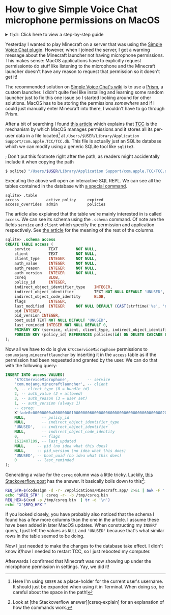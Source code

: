 # How to give Simple Voice Chat microphone permissions on MacOS

<details>

<summary>tl;dr: Click here to view a step-by-step guide</summary>

If you voice that doesn't work
and you're getting an error complaining about MacOS permissions,
you can execute the following code in Terminal.app
to give the Minecraft launcher the correct permissions.
After executing the code, restart the your computer.

```sh
sqlite3 "/Users/$USER/Library/Application Support/com.apple.TCC/TCC.db" <<EOF
INSERT INTO access VALUES(
	'kTCCServiceMicrophone',        -- service
	'com.mojang.minecraftlauncher', -- client
	0, -- client_type (0 = bundle id)
	2, -- auth_value (2 = allowed)
	3, -- auth_reason (3 = user set)
	1, -- auth_version (always 1)
	-- csreq:
	X'fade0c00000000a80000000100000006000000060000000600000006000000020000001c636f6d2e6d6f6a616e672e6d696e6563726166746c61756e636865720000000f0000000e000000010000000a2a864886f763640602060000000000000000000e000000000000000a2a864886f7636406010d0000000000000000000b000000000000000a7375626a6563742e4f550000000000010000000a48523939325a454145360000',
	NULL,       -- policy_id
	NULL,       -- indirect_object_identifier_type
	'UNUSED',   -- indirect_object_identifier
	NULL,       -- indirect_object_code_identity
	0,          -- flags
	1612407199, -- last_updated
	NULL,     -- pid (no idea what this does)
	NULL,     -- pid_version (no idea what this does)
	'UNUSED', -- boot_uuid (no idea what this does)
	0         -- last_reminded
);
EOF
```

This is confirmed to be working on the following software versions.

* MacOS 14.5 (23F79)
* Minecraft 1.21.1
* Fabric 0.16.4
* Simple Voice Chat 2.5.21

It is probably going to break slightly in future updates to MacOS.
In that case see the rest of this post.

</details>

Yesterday I wanted to play Minecraft on a server
that was using the [Simple Voice Chat plugin][svc].
However, when I joined the server,
I got a warning message about
the Minecraft launcher not having microphone permissions.
This makes sense:
MacOS applications have to explicitly request permissionto do stuff like listening to the microphone
and the Minecraft launcher doesn't have any reason to request that permission
so it doesn't get it!

The recommended solution on [Simple Voice Chat's wiki][svc-wiki] is to use a [Prism], a custom launcher.
I didn't quite feel like installing and learning some random launcher just to fix this one issue
so I started looking around for other solutions.
MacOS has to be storing the permissions *somewhere*
and if I could just manually enter Minecraft into there,
I wouldn't have to go through Prism.

After a bit of searching
I found [this article][tcc-deepdive]
which explains that <abbr title="Transparency, Consent, and Control">TCC</abbr> is the mechanism by which MacOS manages permissions
and it stores all its per-user data in a file located[^shvar] at
`/Users/$USER/Library/Application Support/com.apple.TCC/TCC.db`.
This file is actually just an SQLite database
which we can modify using a generic SQLite tool like `sqlite3`.

; Don't put this footnote right after the path, as readers might accidentally include it when copying the path
[^shvar]: Here I'm using `$USER` as a place-holder for the current user's username.
It should just be expanded when using it in Terminal.
When doing so, be careful about the space in the path!

```sh
$ sqlite3 "/Users/$USER/Library/Application Support/com.apple.TCC/TCC.db"
```

Executing the above will open an interactive SQL REPL.
We can see all the tables contained in the database with [a special command][dot-command].

```
sqlite> .table
access            active_policy     expired
access_overrides  admin             policies
```

The article also explained that the table we're mainly interested in is called `access`.
We can see its schema using the `.schema` command.
Of note are the fields `service` and `client` which specify the permission and application respectively.
See [the article][tcc-deepdive] for the meaning of the rest of the columns.

```sql
sqlite> .schema access
CREATE TABLE access (
	service        TEXT        NOT NULL,
	client         TEXT        NOT NULL,
	client_type    INTEGER     NOT NULL,
	auth_value     INTEGER     NOT NULL,
	auth_reason    INTEGER     NOT NULL,
	auth_version   INTEGER     NOT NULL,
	csreq          BLOB,
	policy_id      INTEGER,
	indirect_object_identifier_type    INTEGER,
	indirect_object_identifier         TEXT NOT NULL DEFAULT 'UNUSED',
	indirect_object_code_identity      BLOB,
	flags          INTEGER,
	last_modified  INTEGER     NOT NULL DEFAULT (CAST(strftime('%s', 'now') AS INTEGER)),
	pid INTEGER,
	pid_version INTEGER,
	boot_uuid TEXT NOT NULL DEFAULT 'UNUSED',
	last_reminded INTEGER NOT NULL DEFAULT 0,
	PRIMARY KEY (service, client, client_type, indirect_object_identifier),
	FOREIGN KEY (policy_id) REFERENCES policies(id) ON DELETE CASCADE ON UPDATE CASCADE
);
```

Now all we have to do is give `kTCCServiceMicrophone` permissions to `com.mojang.minecraftlauncher`
by inserting it in the `access` table
as if the permission had been requested and granted by the user.
We can do that with the following query:

```sql
INSERT INTO access VALUES(
	'kTCCServiceMicrophone',        -- service
	'com.mojang.minecraftlauncher', -- client
	0, -- client_type (0 = bundle id)
	2, -- auth_value (2 = allowed)
	3, -- auth_reason (3 = user set)
	1, -- auth_version (always 1)
	-- csreq:
	X'fade0c00000000a80000000100000006000000060000000600000006000000020000001c636f6d2e6d6f6a616e672e6d696e6563726166746c61756e636865720000000f0000000e000000010000000a2a864886f763640602060000000000000000000e000000000000000a2a864886f7636406010d0000000000000000000b000000000000000a7375626a6563742e4f550000000000010000000a48523939325a454145360000',
	NULL,       -- policy_id
	NULL,       -- indirect_object_identifier_type
	'UNUSED',   -- indirect_object_identifier
	NULL,       -- indirect_object_code_identity
	0,          -- flags
	1612407199, -- last_updated
	NULL,     -- pid (no idea what this does)
	NULL,     -- pid_version (no idea what this does)
	'UNUSED', -- boot_uuid (no idea what this does)
	0         -- last_reminded
);
```

Generating a value for the `csreq` column was a little tricky.
Luckily, [this Stackoverflow post][csreq-gen] has the answer.
It basically boils down to this[^csreq-explain]:

```sh
REQ_STR=$(codesign -d -r- /Applications/Minecraft.app/ 2>&1 | awk -F ' => ' '/designated/{print $2}')
echo "$REQ_STR" | csreq -r- -b /tmp/csreq.bin
REQ_HEX=$(xxd -p /tmp/csreq.bin  | tr -d '\n')
echo "X'$REQ_HEX'"
```

[^csreq-explain]: Look at [the Stackoverflow answer][csreq-explain] for an explanation of
how the commands work.

If you looked closely,
you have probably also noticed
that the schema I found has a few more columns than the one in the article.
I assume these have been added in later MacOS updates.
When constructing my `INSERT` query, I just left the values as `NULL` and `'UNUSED'`
because that's what similar rows in the table seemed to be doing.

Now I just needed to make the changes to the database take effect.
I didn't know if/how I needed to restart TCC,
so I just rebooted my computer.

Afterwards I confirmed
that Minecraft was now showing up under the microphone permission in settings.
Yay, we did it!

[svc]: https://modrinth.com/plugin/simple-voice-chat
[svc-wiki]: https://modrepo.de/minecraft/voicechat/wiki/macos
[tcc-deepdive]: https://www.rainforestqa.com/blog/macos-tcc-db-deep-dive
[Prism]: https://prismlauncher.org/
[dot-command]: https://www.sqlite.org/cli.html#special_commands_to_sqlite3_dot_commands_
[csreq-gen]: https://stackoverflow.com/a/57259004
